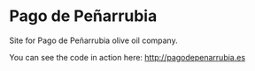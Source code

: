 Pago de Peñarrubia
==================

Site for Pago de Peñarrubia olive oil company.

You can see the code in action here: http://pagodepenarrubia.es


